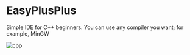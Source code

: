 # EasyPlusPlus
Simple IDE for C++ beginners. You can use any compiler you want; for example, MinGW

![cpp](https://user-images.githubusercontent.com/49782156/132804821-5ce87bc2-855c-4163-a349-bbcbff7064d3.PNG)
